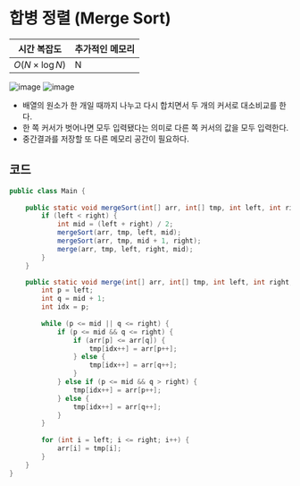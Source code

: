 # 합병 정렬 (Merge Sort)
|시간 복잡도|추가적인 메모리|
|---|---|
|$O(N\times \log N)$|N|

![image](https://github.com/Goldbar97/Study/assets/100333239/50f1cfbb-0d84-4e0e-8fe0-54d57454db0d)
![image](https://github.com/Goldbar97/Study/assets/100333239/03eb76d1-8af1-41a8-8a21-10c8ee4584bc)


- 배열의 원소가 한 개일 때까지 나누고 다시 합치면서 두 개의 커서로 대소비교를 한다.
- 한 쪽 커서가 벗어나면 모두 입력됐다는 의미로 다른 쪽 커서의 값을 모두 입력한다.
- 중간결과를 저장할 또 다른 메모리 공간이 필요하다.

## 코드
```java
public class Main {
    
    public static void mergeSort(int[] arr, int[] tmp, int left, int right) {
        if (left < right) {
            int mid = (left + right) / 2;
            mergeSort(arr, tmp, left, mid);
            mergeSort(arr, tmp, mid + 1, right);
            merge(arr, tmp, left, right, mid);
        }
    }

    public static void merge(int[] arr, int[] tmp, int left, int right, int mid) {
        int p = left;
        int q = mid + 1;
        int idx = p;
        
        while (p <= mid || q <= right) {
            if (p <= mid && q <= right) {
                if (arr[p] <= arr[q]) {
                    tmp[idx++] = arr[p++];
                } else {
                    tmp[idx++] = arr[q++];
                }
            } else if (p <= mid && q > right) {
                tmp[idx++] = arr[p++];
            } else {
                tmp[idx++] = arr[q++];
            }
        }
        
        for (int i = left; i <= right; i++) {
            arr[i] = tmp[i];
        }
    }
}
```
